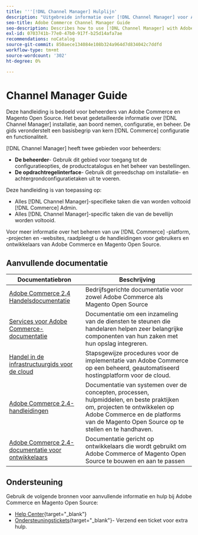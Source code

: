 ```yaml
---
title: '''[!DNL Channel Manager] Hulplijn'
description: "Uitgebreide informatie over [!DNL Channel Manager] voor Adobe Commerce en Magento Open Source-beheerders, met inbegrip van installatie en instapweigering."
seo-title: Adobe Commerce Channel Manager Guide
seo-description: Describes how to use [!DNL Channel Manager] with Adobe Commerce or Magento Open Source.
exl-id: 0703741b-77e0-47b0-917f-b25d14afa7ae
recommendations: noCatalog
source-git-commit: 850aece134084e108b324a964d7d834042c7ddfd
workflow-type: tm+mt
source-wordcount: '302'
ht-degree: 0%

---
```



# Channel Manager Guide

Deze handleiding is bedoeld voor beheerders van Adobe Commerce en Magento Open Source. Het bevat gedetailleerde informatie over [!DNL Channel Manager] installatie, aan boord nemen, configuratie, en beheer. De gids veronderstelt een basisbegrip van kern [!DNL Commerce] configuratie en functionaliteit.

[!DNL Channel Manager] heeft twee gebieden voor beheerders:

* **De beheerder**- Gebruik dit gebied voor toegang tot de configuratieopties, de productcatalogus en het beheer van bestellingen.
* **De opdrachtregelinterface**- Gebruik dit gereedschap om installatie- en achtergrondconfiguratietaken uit te voeren.

Deze handleiding is van toepassing op:

* Alles [!DNL Channel Manager]-specifieke taken die van worden voltooid [!DNL Commerce] Admin.
* Alles [!DNL Channel Manager]-specific taken die van de bevellijn worden voltooid.

Voor meer informatie over het beheren van uw [!DNL Commerce] -platform, -projecten en -websites, raadpleegt u de handleidingen voor gebruikers en ontwikkelaars van Adobe Commerce en Magento Open Source.

## Aanvullende documentatie


| Documentatiebron | Beschrijving |
|---------------------------------------------------------------------------------------------------------------------------------------|----------------------------------------------------------------------------------------------------------------------------------------------------------------------------------------|
| [Adobe Commerce 2.4 Handelsdocumentatie](https://experienceleague.adobe.com/docs/commerce-admin/user-guides/home.html) | Bedrijfsgerichte documentatie voor zowel Adobe Commerce als Magento Open Source |
| [Services voor Adobe Commerce-documentatie](https://experienceleague.adobe.com/docs/commerce-merchant-services/user-guides/home.html) | Documentatie om een inzameling van de diensten te steunen die handelaren helpen zeer belangrijke componenten van hun zaken met hun opslag integreren. |
| [Handel in de infrastructuurgids voor de cloud](https://experienceleague.adobe.com/docs/commerce-cloud-service/user-guide/overview.html) | Stapsgewijze procedures voor de implementatie van Adobe Commerce op een beheerd, geautomatiseerd hostingplatform voor de cloud. |
| [Adobe Commerce 2.4-handleidingen](https://experienceleague.adobe.com/docs/commerce-operations/operational-guides/home.html) | Documentatie van systemen over de concepten, processen, hulpmiddelen, en beste praktijken om, projecten te ontwikkelen op Adobe Commerce en de platforms van de Magento Open Source op te stellen en te handhaven. |
| [Adobe Commerce 2.4-documentatie voor ontwikkelaars](https://developer.adobe.com/commerce/docs) | Documentatie gericht op ontwikkelaars die wordt gebruikt om Adobe Commerce of Magento Open Source te bouwen en aan te passen |

## Ondersteuning

Gebruik de volgende bronnen voor aanvullende informatie en hulp bij Adobe Commerce en Magento Open Source:

* [Help Center](https://support.magento.com/hc/en-us){target="_blank"}
* [Ondersteuningstickets](https://support.magento.com/hc/en-us/articles/360000913794#submit-ticket){target="_blank"}- Verzend een ticket voor extra hulp.
